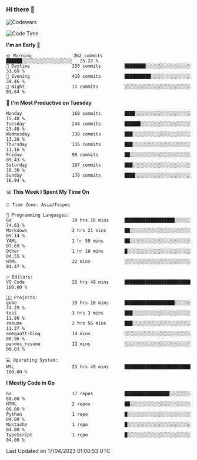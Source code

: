 ### Hi there 👋

![Codewars](https://www.codewars.com/users/omegaatt36/badges/small)

<!--START_SECTION:waka-->
![Code Time](http://img.shields.io/badge/Code%20Time-1%2C047%20hrs%202%20mins-blue)

**I'm an Early 🐤** 

```text
🌞 Morning                262 commits         ██████░░░░░░░░░░░░░░░░░░░   25.22 % 
🌆 Daytime                350 commits         ████████░░░░░░░░░░░░░░░░░   33.69 % 
🌃 Evening                410 commits         ██████████░░░░░░░░░░░░░░░   39.46 % 
🌙 Night                  17 commits          ░░░░░░░░░░░░░░░░░░░░░░░░░   01.64 % 
```
📅 **I'm Most Productive on Tuesday** 

```text
Monday                   160 commits         ████░░░░░░░░░░░░░░░░░░░░░   15.40 % 
Tuesday                  244 commits         ██████░░░░░░░░░░░░░░░░░░░   23.48 % 
Wednesday                138 commits         ███░░░░░░░░░░░░░░░░░░░░░░   13.28 % 
Thursday                 116 commits         ███░░░░░░░░░░░░░░░░░░░░░░   11.16 % 
Friday                   98 commits          ██░░░░░░░░░░░░░░░░░░░░░░░   09.43 % 
Saturday                 107 commits         ███░░░░░░░░░░░░░░░░░░░░░░   10.30 % 
Sunday                   176 commits         ████░░░░░░░░░░░░░░░░░░░░░   16.94 % 
```


📊 **This Week I Spent My Time On** 

```text
🕑︎ Time Zone: Asia/Taipei

💬 Programming Languages: 
Go                       19 hrs 16 mins      ███████████████████░░░░░░   74.63 % 
Markdown                 2 hrs 21 mins       ██░░░░░░░░░░░░░░░░░░░░░░░   09.14 % 
YAML                     1 hr 59 mins        ██░░░░░░░░░░░░░░░░░░░░░░░   07.69 % 
Other                    1 hr 10 mins        █░░░░░░░░░░░░░░░░░░░░░░░░   04.55 % 
HTML                     22 mins             ░░░░░░░░░░░░░░░░░░░░░░░░░   01.47 % 

🔥 Editors: 
VS Code                  25 hrs 49 mins      █████████████████████████   100.00 % 

🐱‍💻 Projects: 
gobe                     19 hrs 10 mins      ███████████████████░░░░░░   74.29 % 
test                     3 hrs 3 mins        ███░░░░░░░░░░░░░░░░░░░░░░   11.86 % 
resume                   2 hrs 56 mins       ███░░░░░░░░░░░░░░░░░░░░░░   11.37 % 
omegaatt-blog            14 mins             ░░░░░░░░░░░░░░░░░░░░░░░░░   00.96 % 
pandoc_resume            12 mins             ░░░░░░░░░░░░░░░░░░░░░░░░░   00.83 % 

💻 Operating System: 
WSL                      25 hrs 49 mins      █████████████████████████   100.00 % 
```

**I Mostly Code in Go** 

```text
Go                       17 repos            █████████████████░░░░░░░░   68.00 % 
HTML                     2 repos             ██░░░░░░░░░░░░░░░░░░░░░░░   08.00 % 
Python                   1 repo              █░░░░░░░░░░░░░░░░░░░░░░░░   04.00 % 
Mustache                 1 repo              █░░░░░░░░░░░░░░░░░░░░░░░░   04.00 % 
TypeScript               1 repo              █░░░░░░░░░░░░░░░░░░░░░░░░   04.00 % 
```




 Last Updated on 17/04/2023 01:00:53 UTC
<!--END_SECTION:waka-->

<!--
**omegaatt36/omegaatt36** is a ✨ _special_ ✨ repository because its `README.md` (this file) appears on your GitHub profile.

Here are some ideas to get you started:

- 🔭 I’m currently working on ...
- 🌱 I’m currently learning ...
- 👯 I’m looking to collaborate on ...
- 🤔 I’m looking for help with ...
- 💬 Ask me about ...
- 📫 How to reach me: ...
- 😄 Pronouns: ...
- ⚡ Fun fact: ...
-->
